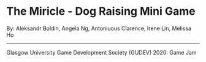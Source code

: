 # The Miricle - Dog Raising Mini Game

By:
Aleksandr Boldin, Angela Ng, Antoniuous Clarence, Irene Lin, Melissa Ho

<hr/>
Glasgow University Game Development Society (GUDEV) 2020: Game Jam 
